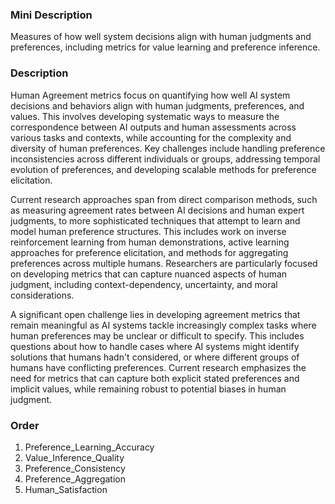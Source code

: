 ### Mini Description

Measures of how well system decisions align with human judgments and preferences, including metrics for value learning and preference inference.

### Description

Human Agreement metrics focus on quantifying how well AI system decisions and behaviors align with human judgments, preferences, and values. This involves developing systematic ways to measure the correspondence between AI outputs and human assessments across various tasks and contexts, while accounting for the complexity and diversity of human preferences. Key challenges include handling preference inconsistencies across different individuals or groups, addressing temporal evolution of preferences, and developing scalable methods for preference elicitation.

Current research approaches span from direct comparison methods, such as measuring agreement rates between AI decisions and human expert judgments, to more sophisticated techniques that attempt to learn and model human preference structures. This includes work on inverse reinforcement learning from human demonstrations, active learning approaches for preference elicitation, and methods for aggregating preferences across multiple humans. Researchers are particularly focused on developing metrics that can capture nuanced aspects of human judgment, including context-dependency, uncertainty, and moral considerations.

A significant open challenge lies in developing agreement metrics that remain meaningful as AI systems tackle increasingly complex tasks where human preferences may be unclear or difficult to specify. This includes questions about how to handle cases where AI systems might identify solutions that humans hadn't considered, or where different groups of humans have conflicting preferences. Current research emphasizes the need for metrics that can capture both explicit stated preferences and implicit values, while remaining robust to potential biases in human judgment.

### Order

1. Preference_Learning_Accuracy
2. Value_Inference_Quality
3. Preference_Consistency
4. Preference_Aggregation
5. Human_Satisfaction
